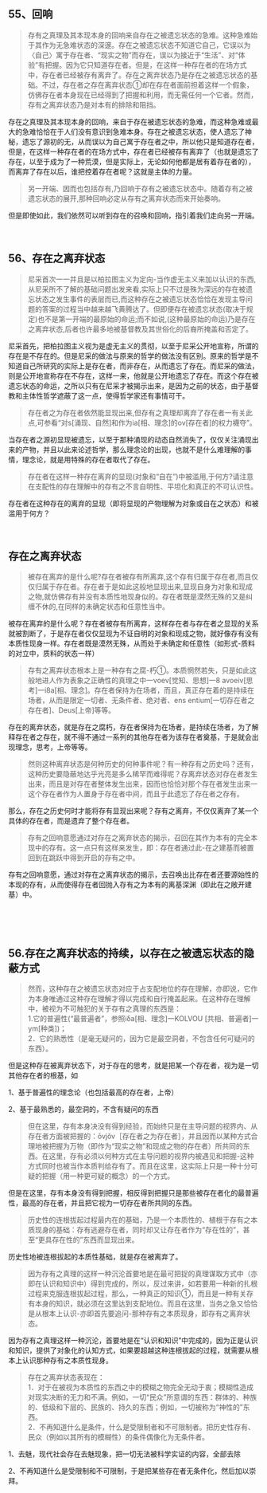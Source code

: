 <h2>55、回响</h2><blockquote data-pid="zvDfLTg3">存有之真理及其本现本身的回响来自存在之被遗忘状态的急难。这种急难始于其作为无急难状态的深邃。存在之被遗忘状态不知道它自己，它误以为〈自己〉寓于存在者、“现实之物”而存在，误以为接近于“生活”、对“体验”有把握。因为它只知道存在者。但是，在这样一种存在者的在场方式中，存在者已经被存有离弃了。存在之离弃状态乃是存在之被遗忘状态的基础。不过，存在者之存在离弃状态①却在存在者面前担着这样一个假象，仿佛存在者本身现在已经得到了把握和利用，而无需任何一个它者。然而，存有之离弃状态乃是对本有的排除和阻挡。</blockquote><p data-pid="tCjLSXSD">存在之真理及其本现本身的回响，来自于存在被遗忘状态的急难，而这种急难或最大的急难恰恰在于人们没有意识到急难本身。存在之被遗忘状态，使人遗忘了神秘，遗忘了源初的无，从而误以为自己寓于存在者之中，所以他只是知道存在者，但是，在这样一种存在者的在场方式中，存在者已经被存有离弃了（也就是遗忘了存在，以至于成为了一种荒漠，但是实际上，无论如何他都是居有着存在者的），而离弃了存在以后，谁把控着存在者呢？这就是主体的力量。</p><blockquote data-pid="2SBLbCEF">另一开端、因而也包括存有,乃回响于存有之被遗忘状态中。随着存有之被遗忘状态的展开,那种回响必定从存有之离弃状态而来开始奏响。</blockquote><p data-pid="HYth2aAW">但是即使如此，我们依然可以听到存在的召唤和回响，指引着我们走向另一开端。</p><p><br></p><h2>56、存在之离弃状态</h2><blockquote data-pid="OrISGo4P">尼采首次一一并且是以柏拉图主义为定向-当作虚无主义来加以认识的东西,从尼采所不了解的基础问题出发来看,实际上只不过是殊为深远的存在被遗忘状态之发生事件的表层而已,而这种存在之被遗忘状态恰恰在发现主导问题的答案的过程当中越来越飞黄腾达了。但即便存在被遗忘状态(取决于规定)也不是第一开端的最原始的命运;而不如说,(这种最原始的命运)乃是存在之离弃状态,后者也许最多地被基督教及其世俗化的后裔所掩盖和否定了。</blockquote><p data-pid="G6Duzixm">尼采首先，把柏拉图主义视为是虚无主义的贯彻，以至于尼采公开地宣称，所谓的存在是不存在的。但是尼采的做法与原来的哲学的做法没有区别。原来的哲学是不知道自己所研究的实际上是存在者，而非存在，从而遗忘了存在。而尼采的做法，则是公开地宣称存在不存在，这样一来，他就是公开地遗忘了存在。而这个存在被遗忘状态的命运，之所以只有在尼采才被揭示出来，是因为之前的状态，由于基督教和主体性哲学遮蔽了这一点，使得哲学家还有事情可干。</p><blockquote data-pid="t9lsh2jo">存在者之为存在者依然能显现出来,但存有之真理却离弃了存在者一有关此点,可参看“对s[涌现、自然]和作为ia[相、理念]的ov[存在者]的权力襪夺”。</blockquote><p data-pid="clvO8KyN">当存在者之源初显现被遗忘，以至于那种涌现的动态自然消失了，仅仅关注涌现出来的产物，并且以此来论述哲学，那么理念论的出现，也就不是什么难理解的事情，理念论，就是用特殊的存在者取代了存在。</p><blockquote data-pid="Buqhi-t4">存在者在这样一种存在离弃的显现(对象和“自在”)中被滥用,于何方?请注意在支配性的存在理解中的存有之不言自明性、平坦化和真正的不可认识性。</blockquote><p data-pid="LbfAdTxF">存在者在这种存在的离弃的显现（即将显现的产物理解为对象或自在之状态）和被滥用于何方？</p><p><br></p><h2>存在之离弃状态</h2><blockquote data-pid="7gVLsKQf">被存在离弃的是什么呢?存在者被存有所离弃,这个存有归属于存在者,而且仅仅归属于存在者。存在者于是如此这般地显现出来,显现自身为对象和现成之物,就仿佛存有并没有本质性地现身似的。存在者既是漠然无殊的又是纠缠不休的,在同样的未确定状态和任意性当中。</blockquote><p data-pid="A2xdqe0Q">被存在离弃的是什么呢？存在者被存有所离弃，这样存在者与存在者之显现的关系就被割断了，于是存在者仅仅显现为不证自明的对象和现成之物，就好像存有没有本质性现身一样。存在者既是漠然无殊，从而处于未确定和任意性（如形式-质料的对立中，质料的状态一样）</p><blockquote data-pid="DU_7KZDO">存有之离弃状态根本上是一种存有之腐-朽①。本质惘然若失，只是如此这般地进人作为表象之正确性的真理之中一voev[觉知、思想]一8 avoeiv[思考]一i8a[相、理念]。存在者保持为在场者，而且，真正存在着的是持续在场者，从而是限定一切者、无条件者、绝对者、ens entium[一切存在者之存在者]、Deus[上帝]等等。</blockquote><p data-pid="RTITXVqm">存在的离弃状态，就是存在之腐朽，存在者保持为在场者，是持续在场者，为了解释存在者之存在，就不得不通过一系列的其他存在者为该存在者奠基，于是就会出现理念，思考，上帝等等。</p><blockquote data-pid="Z3m-ObT9">然则这种离弃状态是何种历史的何种事件呢？有一种存有之历史吗？还有，这种历史要隐蔽地达乎光亮是多么稀罕而难得呢？存离弃状态对存在者发生出来，而且是对存在者整体发生出来，因而也恰恰对那个存在者发生出来一这个存在者作为人置身于存在者中间，而且于此遗忘了存在者之存有。</blockquote><p data-pid="f3C-jVl5">那么，存在之历史何时才能将存有显现出来呢？存有之离弃，不仅仅离弃了某一个具体的存在者，而是遗弃了整个存在者。</p><blockquote data-pid="Ian-9j9J">存有之回响意愿通过对存在之离弃状态的揭示，召回在其作为本有的完全本现中的存有。这一点只有这样来发生，即：存在者通过此-在之建基而被置回到在跳跃中得到开启的存有之中。</blockquote><p data-pid="hhWLDphh">存有之回响意愿，通过对存在之离弃状态的揭示，去召唤出比存在者还要源始性的本现的存有，从而使得存在者回抛入存有之为本有的离基深渊（即此在之敞开建基）中。</p><p><br></p><p><br></p><h2>56.存在之离弃状态的持续，以存在之被遗忘状态的隐蔽方式</h2><blockquote data-pid="Z-VX8sD2">然而，这种存在之被遗忘状态对应于占支配地位的存在理解，亦即说，它作为本身唯通过这种存在理解才得以完成和自行掩盖起来。在这种存在理解中，被视为不可触犯的关于存有之真理的东西是：<br>1.它的普遍性(“最普遍者”，参照iδa[相、理念]一KOLVOU [共相、普遍者]一ym[种类])；<br>2．它的熟悉性（是毫无疑问的，因为它是最空洞者，不包含任何可疑问的东西）。</blockquote><p data-pid="u9sVg8af">但是这种存在被离弃状态下，对于存在的思考，就是把某一个存在者，视为是一切其他存在者的根基，如</p><p data-pid="dNmM09yq">1、基于普遍性的理念论（也包括最高的存在者，上帝）</p><p data-pid="2AP2rwRv">2、基于最熟悉的，最空洞的，不含有疑问的东西</p><blockquote data-pid="Fm8FxFnr">但在这里，存有本身决没有得到经验，而始终只是在主导问题的视界内、从存在者方面被把握的：ōvjǒv［存在者之为存在者］，并且因而以某种方式合理地被把握为万物（即作为“现实之物”和现成之物的存在者）所共同的东西。在这里，存有必须以何种方式在主导问题的视界内被遇见和把握-这种方式同时也被当作本质判给存有了。而且在这里，这实际上只是一种十分可疑的把握（用一种更可疑的概念）的一个方式。</blockquote><p data-pid="NS3MsMeg">但是在这里，存有本身没有得到把握，相反得到把握只是那些被存在者化的最普遍性，最高的存在者，并且把它视为一切存在者所共同的东西。</p><blockquote data-pid="C3fMC3AZ">历史性的连根拔起过程最内在的基础，乃是一个本质性的、植根于存有之本质现身的基础：存有逃避存在者，同时却又让存在者作为“存在性的”，甚至“更具存在性的”东西而显现出来。</blockquote><p data-pid="16FeasZe">历史性地被连根拔起的本质性基础，就是存在被离弃了。</p><blockquote data-pid="b_jxS6Bz">因为存有之真理的这样一种沉沦首要地是在最可把捉的真理谋取方式中（亦即在认识和知识中）得到完成的，所以，反过来讲，如若要用一种新的扎根过程来克服连根拔起过程，那么，一种真正的知识①，而且是一种有关存有本身的知识，就必须在这里达到支配地位。而且在这里，当务之急又恰恰是从根本上认识-亦即首先要追问-那种存有之本质现身，即存有之离弃状态。</blockquote><p data-pid="5o5pjfcu">因为存有之真理这样一种沉沦，首要地是在“认识和知识”中完成的，因为正是认识和知识，提供了对象化的认知方式，如果要超越这种连根拔起的过程，就需要从根本上认识那种存有之本质性现身。</p><blockquote data-pid="i9dtQRAb">存在之离弃状态表现在：<br>1．对于在被视为本质性的东西之中的模糊之物完全无动于衷；模糊性造成对现实决断的无力和不满。例如，一切“民众”所意谓的东西：群体的、种族的、低级和下层的、民族的、持久的东西；例如，一切被称为“神性的”东西。<br>2．不再知道什么是条件，什么是受限制者和不可限制者。把历史性存有、民众（例如以其所有的模糊性）的条件偶像化为无条件者。</blockquote><p data-pid="_EDw022J">1、去魅，现代社会存在去魅现象，把一切无法被科学实证的内容，全部去除</p><p data-pid="-rM-FIMz">2、不再知道什么是受限制和不可限制，于是把某些存在者无条件化，然后加以崇拜。</p><p></p>